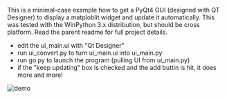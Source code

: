 This is a minimal-case example how to get a PyQt4 GUI (designed with QT Designer) to display a matploblit widget and update it automatically. This was tested with the WinPython 3.x distribution, but should be cross platform. Read the parent readme for full project details.

* edit the ui_main.ui with "Qt Designer"
* run ui_convert.py to turn ui_main.ui into ui_main.py
* run go.py to launch the program (pulling UI from ui_main.py)
* if the "keep updating" box is checked and the add buttin is hit, it does more and more!

![demo](http://www.swharden.com/wp/wp-content/uploads/2016/07/demo.gif)
